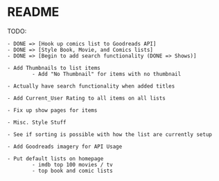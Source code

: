 # README
TODO:

	- DONE => [Hook up comics list to Goodreads API]
	- DONE => [Style Book, Movie, and Comics lists]
	- DONE => [Begin to add search functionality (DONE => Shows)]

	- Add Thumbnails to list items
			- Add "No Thumbnail" for items with no thumbnail

	- Actually have search functionality when added titles

	- Add Current_User Rating to all items on all lists

	- Fix up show pages for items

	- Misc. Style Stuff

	- See if sorting is possible with how the list are currently setup

	- Add Goodreads imagery for API Usage

	- Put default lists on homepage
			- imdb top 100 movies / tv
			- top book and comic lists
